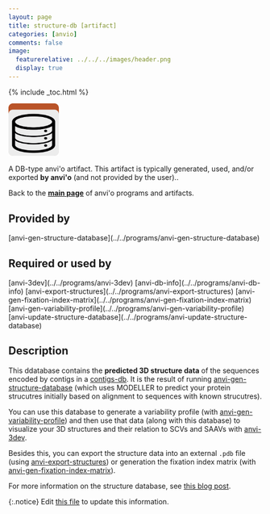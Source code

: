```yaml
---
layout: page
title: structure-db [artifact]
categories: [anvio]
comments: false
image:
  featurerelative: ../../../images/header.png
  display: true
---
```



{% include _toc.html %}


<img src="../../images/icons/DB.png" alt="DB" style="width:100px; border:none" />

A DB-type anvi'o artifact. This artifact is typically generated, used, and/or exported **by anvi'o** (and not provided by the user)..

Back to the **[main page](../../)** of anvi'o programs and artifacts.

## Provided by


<p style="text-align: left" markdown="1"><span class="artifact-p">[anvi-gen-structure-database](../../programs/anvi-gen-structure-database)</span></p>


## Required or used by


<p style="text-align: left" markdown="1"><span class="artifact-r">[anvi-3dev](../../programs/anvi-3dev)</span> <span class="artifact-r">[anvi-db-info](../../programs/anvi-db-info)</span> <span class="artifact-r">[anvi-export-structures](../../programs/anvi-export-structures)</span> <span class="artifact-r">[anvi-gen-fixation-index-matrix](../../programs/anvi-gen-fixation-index-matrix)</span> <span class="artifact-r">[anvi-gen-variability-profile](../../programs/anvi-gen-variability-profile)</span> <span class="artifact-r">[anvi-update-structure-database](../../programs/anvi-update-structure-database)</span></p>


## Description

This ddatabase contains the **predicted 3D structure data** of the sequences encoded by contigs in a <span class="artifact-n">[contigs-db](/software/anvio/help/main/artifacts/contigs-db)</span>. It is the result of running <span class="artifact-n">[anvi-gen-structure-database](/software/anvio/help/main/programs/anvi-gen-structure-database)</span> (which uses MODELLER to predict your protein strucutres initially based on alignment to sequences with known strucutres). 

You can use this database to generate a variability profile (with <span class="artifact-n">[anvi-gen-variability-profile](/software/anvio/help/main/programs/anvi-gen-variability-profile)</span>) and then use that data (along with this database) to visualize your 3D structures and their relation to SCVs and SAAVs with <span class="artifact-n">[anvi-3dev](/software/anvio/help/main/programs/anvi-3dev)</span>. 

Besides this, you can export the structure data into an external `.pdb` file (using <span class="artifact-n">[anvi-export-structures](/software/anvio/help/main/programs/anvi-export-structures)</span>) or generation the fixation index matrix (with <span class="artifact-n">[anvi-gen-fixation-index-matrix](/software/anvio/help/main/programs/anvi-gen-fixation-index-matrix)</span>). 

For more information on the structure database, see [this blog post](http://merenlab.org/2018/09/04/getting-started-with-anvi-3dev/#the-structure-database). 



{:.notice}
Edit [this file](https://github.com/merenlab/anvio/tree/master/anvio/docs/artifacts/structure-db.md) to update this information.

